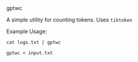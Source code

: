 gptwc


A simple utility for counting tokens. Uses `tiktoken`

Example Usage:

```
cat logs.txt | gptwc

gptwc < input.txt
```
